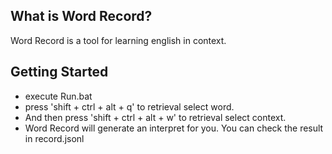 ## What is Word Record?

Word Record is a tool for learning english in context. 

## Getting Started

- execute Run.bat
- press 'shift + ctrl + alt + q' to retrieval select word.
- And then press 'shift + ctrl + alt + w' to retrieval select context.
- Word Record will generate an interpret for you. You can check the result in record.jsonl 
